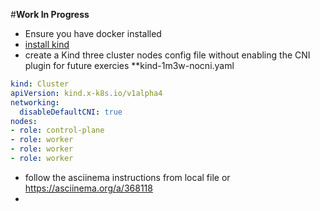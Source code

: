 #**Work In Progress**
- Ensure you have docker installed
- [install kind](https://kind.sigs.k8s.io/docs/user/quick-start/)
- create a Kind three cluster nodes config file without enabling the CNI plugin for future exercies **kind-1m3w-nocni.yaml
 
 ```yaml
 kind: Cluster
 apiVersion: kind.x-k8s.io/v1alpha4
 networking:
   disableDefaultCNI: true
 nodes:
 - role: control-plane
 - role: worker
 - role: worker
 - role: worker
 ```
- follow the asciinema instructions from local file or https://asciinema.org/a/368118
- 
